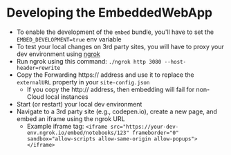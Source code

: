 # Developing the EmbeddedWebApp

- To enable the development of the `embed` bundle, you'll have to set the `EMBED_DEVELOPMENT=true` env variable
- To test your local changes on 3rd party sites, you will have to proxy your dev environment using [ngrok](https://ngrok.com/)
- Run ngrok using this command: `./ngrok http 3080 --host-header=rewrite`
- Copy the Forwarding https:// address and use it to replace the `externalURL` property in your `site-config.json`
  - If you copy the http:// address, then embedding will fail for non-Cloud local instances
- Start (or restart) your local dev environment
- Navigate to a 3rd party site (e.g., codepen.io), create a new page, and embed an iframe using the ngrok URL
  - Example iframe tag: `<iframe src="https://your-dev-env.ngrok.io/embed/notebooks/123" frameborder="0" sandbox="allow-scripts allow-same-origin allow-popups"></iframe>`
